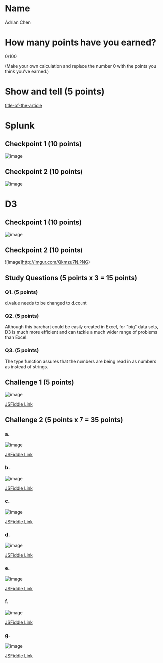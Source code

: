# Name

Adrian Chen

# How many points have you earned?

0/100

(Make your own calculation and replace the number 0 with the points you think you've earned.)

# Show and tell (5 points)

[title-of-the-article](http://www.spiegel.de/international/zeitgeist/scientist-alex-pentland-argues-big-data-can-be-used-to-improve-society-a-970443.html)

# Splunk

## Checkpoint 1 (10 points)

![image](http://imgur.com/fZLFIQx.PNG)

## Checkpoint 2 (10 points)

![image](http://imgur.com/4cTaE6J.PNG)

# D3

## Checkpoint 1 (10 points)

![image](http://imgur.com/4zgIx4n.PNG)

## Checkpoint 2 (10 points)

![image]http://imgur.com/Qkmzu7N.PNG)

## Study Questions (5 points x 3 = 15 points)

### Q1. (5 points)

d.value needs to be changed to d.count

### Q2. (5 points)

Although this barchart could be easily created in Excel, for "big" data sets, D3 is much more efficient and can tackle a much wider range of problems than Excel.

### Q3. (5 points)

The type function assures that the numbers are being read in as numbers as instead of strings.


## Challenge 1 (5 points)

![image](image.png?raw=true)

[JSFiddle Link](http://jsfiddle.net/11s7t81e/4/)

## Challenge 2 (5 points x 7 = 35 points)

### a. 

![image](image.png?raw=true)

[JSFiddle Link](http://jsfiddle.net/11s7t81e/5/)

### b.

![image](image.png?raw=true)

[JSFiddle Link](http://jsfiddle.net/11s7t81e/6/)

### c.

![image](image.png?raw=true)

[JSFiddle Link](http://jsfiddle.net/ufd0yh76/)

### d.

![image](image.png?raw=true)

[JSFiddle Link](http://jsfiddle.net/ufd0yh76/1/)

### e.

![image](image.png?raw=true)

[JSFiddle Link](http://jsfiddle.net/ufd0yh76/2/)

### f.

![image](image.png?raw=true)

[JSFiddle Link](http://jsfiddle.net/Lggjxd45/)


### g.

![image](image.png?raw=true)

[JSFiddle Link](http://jsfiddle.net/replace-this-path)
